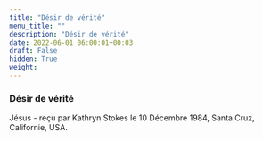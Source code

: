 ```yaml
---
title: "Désir de vérité"
menu_title: ""
description: "Désir de vérité"
date: 2022-06-01 06:00:01+00:03
draft: False
hidden: True
weight:
---
```

### Désir de vérité

Jésus - reçu par Kathryn Stokes le 10 Décembre 1984, Santa Cruz, Californie, USA.



